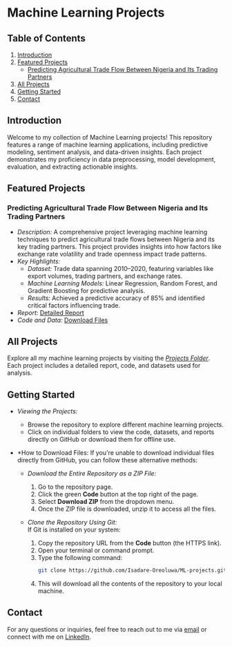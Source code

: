 # Machine Learning Projects

## Table of Contents
1. [Introduction](#introduction)  
2. [Featured Projects](#featured-projects)  
   - [Predicting Agricultural Trade Flow Between Nigeria and Its Trading Partners](#predicting-agricultural-trade-flow-between-nigeria-and-its-trading-partners)  
3. [All Projects](#all-projects)  
4. [Getting Started](#getting-started)  
5. [Contact](#contact)  

## Introduction  
Welcome to my collection of Machine Learning projects! This repository features a range of machine learning applications, including predictive modeling, sentiment analysis, and data-driven insights. Each project demonstrates my proficiency in data preprocessing, model development, evaluation, and extracting actionable insights.

## Featured Projects  

### Predicting Agricultural Trade Flow Between Nigeria and Its Trading Partners  
- *Description:* A comprehensive project leveraging machine learning techniques to predict agricultural trade flows between Nigeria and its key trading partners. This project provides insights into how factors like exchange rate volatility and trade openness impact trade patterns.  
- *Key Highlights:*  
  - *Dataset:* Trade data spanning 2010–2020, featuring variables like export volumes, trading partners, and exchange rates.  
  - *Machine Learning Models:* Linear Regression, Random Forest, and Gradient Boosting for predictive analysis.  
  - *Results:* Achieved a predictive accuracy of 85% and identified critical factors influencing trade.  
- *Report:* [Detailed Report](https://github.com/Isadare-Oreoluwa/ML-projects/blob/main/Projects/Agricultural-Trade-Flow-Analysis/Report.pdf)  
- *Code and Data:* [Download Files](https://github.com/Isadare-Oreoluwa/ML-projects/blob/main/Projects/Agricultural-Trade-Flow-Analysis/Data.zip)  

## All Projects  
Explore all my machine learning projects by visiting the *[Projects Folder](https://github.com/Isadare-Oreoluwa/ML-projects/tree/main/Projects)*. Each project includes a detailed report, code, and datasets used for analysis.

## Getting Started  

- *Viewing the Projects:*  
   - Browse the repository to explore different machine learning projects.  
   - Click on individual folders to view the code, datasets, and reports directly on GitHub or download them for offline use.  

- *How to Download Files:
  If you're unable to download individual files directly from GitHub, you can follow these alternative methods:
  - *Download the Entire Repository as a ZIP File:*  
    1. Go to the repository page.  
    2. Click the green **Code** button at the top right of the page.  
    3. Select **Download ZIP** from the dropdown menu.  
    4. Once the ZIP file is downloaded, unzip it to access all the files.  

  - *Clone the Repository Using Git:*  
    If Git is installed on your system:  
    1. Copy the repository URL from the **Code** button (the HTTPS link).  
    2. Open your terminal or command prompt.  
    3. Type the following command:  
       ```bash  
       git clone https://github.com/Isadare-Oreoluwa/ML-projects.git  
       ```  
    4. This will download all the contents of the repository to your local machine.  

## Contact  

For any questions or inquiries, feel free to reach out to me via [email](mailto:isadare.ore@gmail.com) or connect with me on [LinkedIn](https://www.linkedin.com/in/oreoluwa-isadare).
